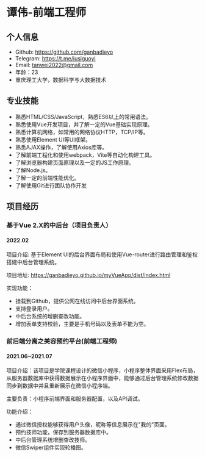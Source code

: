 # 谭伟-前端工程师

## 个人信息

- Github: https://github.com/ganbadieyo
- Telegram: https://t.me/iusiguoyi
- Email: tanwei2022@gmail.com
- 年龄：23
- 重庆理工大学，数据科学与大数据技术

## 专业技能

- 熟悉HTML/CSS/JavaScript，熟悉ES6以上的常用语法。
- 熟悉使用Vue开发项目，并了解一定的Vue基础实现原理。
- 熟悉计算机网络，如常用的网络协议HTTP，TCP/IP等。
- 熟悉使用Element UI等UI框架。
- 熟悉AJAX操作，了解使用Axios库等。
- 了解前端工程化和使用webpack，Vite等自动化构建工具。
- 了解浏览器构建页面原理以及一定的JS工作原理。
- 了解Node.js。
- 了解一定的前端性能优化。
- 了解使用Git进行团队协作开发

## 项目经历

### 基于Vue 2.X的中后台（项目负责人）

#### 2022.02 

项目介绍: 基于Element UI的后台界面布局和使用Vue-router进行路由管理和鉴权搭建中后台管理系统。

项目地址: https://ganbadieyo.github.io/myVueApp/dist/index.html

实现功能：

- 挂载到Github，提供公网在线访问中后台界面系统。
- 支持登录用户。
- 中后台系统的增删查改功能。
- 增加表单支持校验，主要是手机号码以及表单不能为空。

### 前后端分离之美容预约平台(前端工程师)

#### 2021.06~2021.07

项目介绍：该项目是学院课程设计的微信小程序，小程序整体界面采用Flex布局，从服务器数据库中获得数据展示在小程序界面中，能够通过后台管理系统修改数据同步到数据中并且重新展示在微信小程序端。

主要负责：小程序前端界面和服务器配置，以及API调试。

功能介绍：

- 通过微信授权能够获得用户头像，昵称等信息展示在"我的"页面。
- 预约技师功能，保存到服务器数据库中。
- 中后台管理系统增删查改技师。
- 微信Swiper组件实现轮播图。



